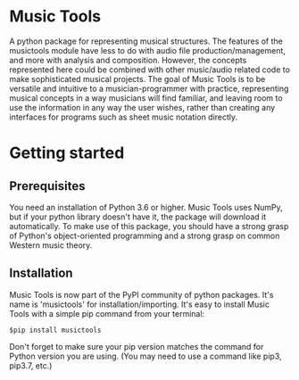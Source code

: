 # Music Tools
A python package for representing musical structures.  The features of the musictools module have less to do with audio file production/management, and more with analysis and composition.  However, the concepts represented here could be combined with other music/audio related code to make sophisticated musical projects.  The goal of Music Tools is to be versatile and intuitive to a musician-programmer with practice, representing musical concepts in a way musicians will find familiar, and leaving room to use the information in any way the user wishes, rather than creating any interfaces for programs such as sheet music notation directly.


# Getting started
## Prerequisites
You need an installation of Python 3.6 or higher.  Music Tools uses NumPy, but if your python library doesn't have it, the package will download it automatically.  To make use of this package, you should have a strong grasp of Python's object-oriented programming and a strong grasp on common Western music theory.
## Installation
Music Tools is now part of the PyPI community of python packages.  It's name is 'musictools' for installation/importing.  It's easy to install
Music Tools with a simple pip command from your terminal:

```
$pip install musictools
```
Don't forget to make sure your pip version matches the command for Python version you are using.  (You may need to use a command like pip3, pip3.7, etc.)

